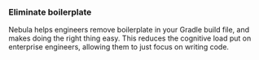 ### Eliminate boilerplate

Nebula helps engineers remove boilerplate in your Gradle build file, and makes doing the right thing easy. This reduces 
the cognitive load put on enterprise engineers, allowing them to just focus on writing code.